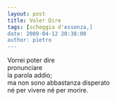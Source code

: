 ```yaml
---
layout: post
title: Voler Dire
tags: [scheggia d'essenza,]
date: 2009-04-12 20:38:00
author: pietro
---
```

Vorrei poter dire<br/>pronunciare<br/>la parola addio;<br/>ma non sono abbastanza disperato<br/>né per vivere né per morire.
